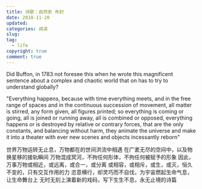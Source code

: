 ```yaml
---
title: 诗歌：自然史 布封
date: 2018-11-20
updated:
categories: 阅读
slug:
tag:
  - life
copyright: true
comment: true
---
```


Did Buffon, in 1783
not foresee this
when he wrote this magnificent sentence
about a complex and chaotic world
that on has to try to understand globally?

"Everything happens,
because with time everything meets,
and in the free range of spaces
and in the continuous succession of movement,
all matter is stirred,
any form given,
all figures printed;
so everything is coming or going,
all is joined or running away,
all is combined or opposed,
everything happens or is destroyed
by relative or contrary forces,
that are the only constants,
and balancing without harm,
they animate the universe
and make it into a theater
with ever new scenes
and objects incessantly reborn"

世界万物运转无止息，万物都在的世间洪流中相遇
在广袤无尽的空间中，以及物换星移的接轨瞬间
万物混成冥河，不拘任何形体，不拘任何被赋予的形象
因此，万事万物或相近，或远离，或合一，或分离
或相容，或相斥，或生，或灭，恒久不变的，只有交互作用的力
恣意横行，却灵巧而不自伐，为宇宙燃起生命气息，让生命舞台上
无时无刻上演着新的戏码，写下生生不息，永无止境的诗篇
